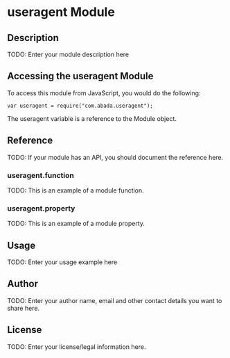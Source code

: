 # useragent Module

## Description

TODO: Enter your module description here

## Accessing the useragent Module

To access this module from JavaScript, you would do the following:

    var useragent = require("com.abada.useragent");

The useragent variable is a reference to the Module object.

## Reference

TODO: If your module has an API, you should document
the reference here.

### useragent.function

TODO: This is an example of a module function.

### useragent.property

TODO: This is an example of a module property.

## Usage

TODO: Enter your usage example here

## Author

TODO: Enter your author name, email and other contact
details you want to share here.

## License

TODO: Enter your license/legal information here.
